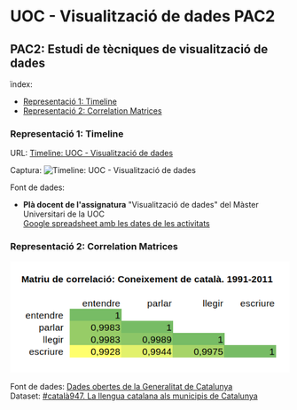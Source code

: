 # UOC - Visualització de dades PAC2
## PAC2: Estudi de tècniques de visualització de dades

ïndex:  
- [Representació 1: Timeline](#Representació-1-Timeline)
- [Representació 2: Correlation Matrices](#Representació-2-Correlation-Matrices)

### Representació 1: Timeline

URL: [Timeline: UOC - Visualització de dades](https://cdn.knightlab.com/libs/timeline3/latest/embed/index.html?source=16WdZWK36rMBhqfcTwRZL-5e65WKP0u4bGnolf8jCv1g&font=Default&lang=ca&initial_zoom=2&height=640)

Captura: ![Timeline: UOC - Visualització de dades](/timeline-visualització-dades.jpg)  

Font de dades:
 - **Plà docent de l'assignatura** "Visualització de dades" del Màster Universitari de la UOC  
 [Google spreadsheet amb les dates de les activitats](https://docs.google.com/spreadsheets/d/16WdZWK36rMBhqfcTwRZL-5e65WKP0u4bGnolf8jCv1g/edit#gid=0)


### Representació 2: Correlation Matrices

![Matriu de correlació sobre coneixements del català](/Correlació-Coneixements-Català.png)

Font de dades: [Dades obertes de la Generalitat de Catalunya](https://governobert.gencat.cat/ca/dades_obertes/inici/)  
Dataset: [#català947. La llengua catalana als municipis de Catalunya](https://analisi.transparenciacatalunya.cat/Societat-benestar/-catal-947-La-llengua-catalana-als-municipis-de-Ca/ct77-e63k)  
